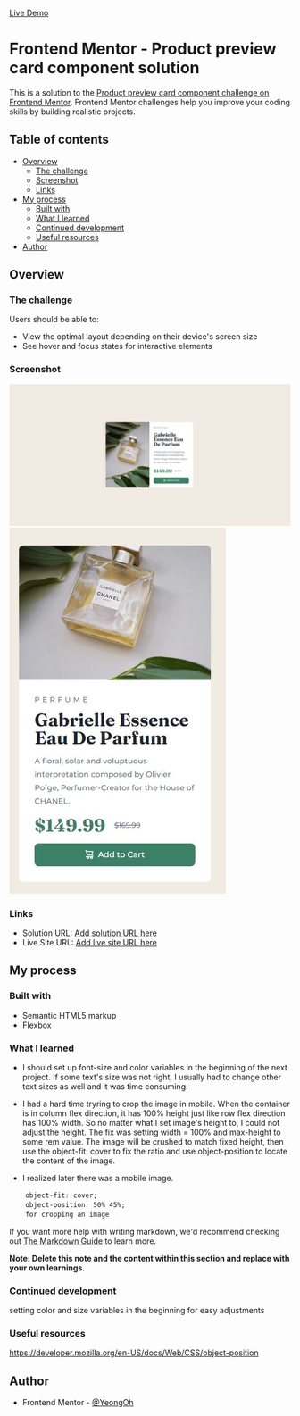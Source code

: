 [Live Demo](https://yeongoh.github.io/product-preview-card-component/)

# Frontend Mentor - Product preview card component solution

This is a solution to the [Product preview card component challenge on Frontend Mentor](https://www.frontendmentor.io/challenges/product-preview-card-component-GO7UmttRfa). Frontend Mentor challenges help you improve your coding skills by building realistic projects.

## Table of contents

- [Overview](#overview)
  - [The challenge](#the-challenge)
  - [Screenshot](#screenshot)
  - [Links](#links)
- [My process](#my-process)
  - [Built with](#built-with)
  - [What I learned](#what-i-learned)
  - [Continued development](#continued-development)
  - [Useful resources](#useful-resources)
- [Author](#author)

## Overview

### The challenge

Users should be able to:

- View the optimal layout depending on their device's screen size
- See hover and focus states for interactive elements

### Screenshot

![Desktop](./screenshot.JPG)
![Mobile](./screenshot_mobile.JPG)

### Links

- Solution URL: [Add solution URL here](https://your-solution-url.com)
- Live Site URL: [Add live site URL here](https://your-live-site-url.com)

## My process

### Built with

- Semantic HTML5 markup
- Flexbox

### What I learned

- I should set up font-size and color variables in the beginning of the next project. If some text's size was not right, I usually had to change other text sizes as well and it was time consuming.
- I had a hard time tryring to crop the image in mobile. When the container is in column flex direction, it has 100% height just like row flex direction has 100% width. So no matter what I set image's height to, I could not adjust the height. The fix was setting width = 100% and max-height to some rem value. The image will be crushed to match fixed height, then use the object-fit: cover to fix the ratio and use object-position to locate the content of the image.

- I realized later there was a mobile image.

```css
    object-fit: cover;
    object-position: 50% 45%;
    for cropping an image
```

If you want more help with writing markdown, we'd recommend checking out [The Markdown Guide](https://www.markdownguide.org/) to learn more.

**Note: Delete this note and the content within this section and replace with your own learnings.**

### Continued development

setting color and size variables in the beginning for easy adjustments

### Useful resources

https://developer.mozilla.org/en-US/docs/Web/CSS/object-position

## Author

- Frontend Mentor - [@YeongOh](https://www.frontendmentor.io/profile/YeongOh)

